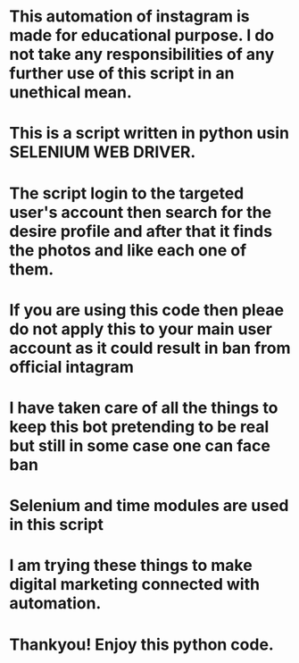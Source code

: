 # This automation of instagram is made for educational purpose. I do not take any responsibilities of any further use of this script in an unethical mean.
# This is a script written in python usin SELENIUM WEB DRIVER.
# The script login to the targeted user's account then search for the desire profile and after that it finds the photos and like each one of them.
# If you are using this code then pleae do not apply this to your main user account as it could result in ban from official intagram
# I have taken care of all the things to keep this bot pretending to be real but still in some case one can face ban
# Selenium and time modules are used in this script
# I am trying these things to make digital marketing connected with automation.
# Thankyou! Enjoy this python code.
